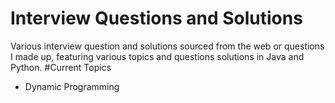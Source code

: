 # Interview Questions and Solutions
Various interview question and solutions sourced from the web or questions I made up, featuring various topics and questions solutions in Java and Python.
#Current Topics
- Dynamic Programming
